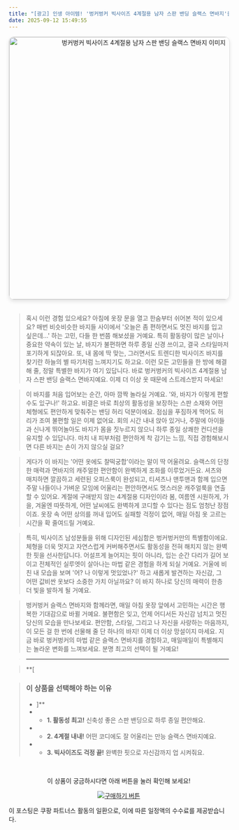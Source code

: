 ```yaml
---
title: "[광고] 인생 아이템! '벙커벙커 빅사이즈 4계절용 남자 스판 밴딩 슬랙스 면바지'을(를) 만나보세요."
date: 2025-09-12 15:49:55
---
```


<div align="center">
    <a href="https://link.coupang.com/re/AFFSDP?lptag=AF8916626&pageKey=7648375277&itemId=20343418626&vendorItemId=87428141606&traceid=V0-153-c031c542269900b5&clickBeacon=0fe67590-8ff0-11f0-a56d-c96e50cdf438%7E3&requestid=20250913004926999288973523&token=31850C%7CMIXED" target="_blank">
        <img src="https://ads-partners.coupang.com/image1/4uzsGfStt8hytKAb4qX06OQmUKX5HAKCAOXFp88B3DNaQgsOJ21eaWodDF9GVwZi6XbCDj8kW31UilTXBKMGLyfrhvxoxH9xXcLmBg9kBXHmNsgbvclYeSCmEE8EbhQUW4lDzd4bHiGw3zbUgpd4GYrlnZB-7dximCybMGIbWv2ZTpt-l97XGqK-SmiVIUh4LSj2Cr5fT6mCX8kFaZx774ZD6eQZk9LTBX-ig65ojf5RQG8s68Bc0Cc4qUVmpoSPs6q4S8RaZp2qcKIgJEWRtftx09LzDZPfr1l-sEskShTfNKyQDVxQzU9rRg==" alt="벙커벙커 빅사이즈 4계절용 남자 스판 밴딩 슬랙스 면바지 이미지" width="600" style="max-width: 100%; height: auto; border-radius: 12px; border: 1px solid #e0e0e0; box-shadow: 0 4px 8px rgba(0,0,0,0.1);">
    </a>
</div>
<br>

> 혹시 이런 경험 있으세요? 아침에 옷장 문을 열고 한숨부터 쉬어본 적이 있으세요? 매번 비슷비슷한 바지들 사이에서 '오늘은 좀 편하면서도 멋진 바지를 입고 싶은데...' 하는 고민, 다들 한 번쯤 해보셨을 거예요. 특히 활동량이 많은 날이나 중요한 약속이 있는 날, 바지가 불편하면 하루 종일 신경 쓰이고, 결국 스타일마저 포기하게 되잖아요. 또, 내 몸에 딱 맞는, 그러면서도 트렌디한 빅사이즈 바지를 찾기란 하늘의 별 따기처럼 느껴지기도 하고요. 이런 모든 고민들을 한 방에 해결해 줄, 정말 특별한 바지가 여기 있답니다. 바로 벙커벙커의 빅사이즈 4계절용 남자 스판 밴딩 슬랙스 면바지예요. 이제 더 이상 옷 때문에 스트레스받지 마세요!

> 이 바지를 처음 입어보는 순간, 아마 깜짝 놀라실 거예요. '와, 바지가 이렇게 편할 수도 있구나!' 하고요. 비결은 바로 최상의 활동성을 보장하는 스판 소재와 어떤 체형에도 편안하게 맞춰주는 밴딩 허리 덕분이에요. 점심을 푸짐하게 먹어도 허리가 조여 불편할 일은 이제 없어요. 회의 시간 내내 앉아 있거나, 주말에 아이들과 신나게 뛰어놀아도 바지가 몸을 짓누르지 않으니 하루 종일 상쾌한 컨디션을 유지할 수 있답니다. 마치 내 피부처럼 편안하게 착 감기는 느낌, 직접 경험해보시면 다른 바지는 손이 가지 않으실 걸요?

> 게다가 이 바지는 '어떤 옷에도 찰떡궁합'이라는 말이 딱 어울려요. 슬랙스의 단정한 매력과 면바지의 캐주얼한 편안함이 완벽하게 조화를 이루었거든요. 셔츠와 매치하면 깔끔하고 세련된 오피스룩이 완성되고, 티셔츠나 맨투맨과 함께 입으면 주말 나들이나 가벼운 모임에 어울리는 편안하면서도 멋스러운 캐주얼룩을 연출할 수 있어요. 계절에 구애받지 않는 4계절용 디자인이라 봄, 여름엔 시원하게, 가을, 겨울엔 따뜻하게, 어떤 날씨에도 완벽하게 코디할 수 있다는 점도 엄청난 장점이죠. 옷장 속 어떤 상의를 꺼내 입어도 실패할 걱정이 없어, 매일 아침 옷 고르는 시간을 확 줄여드릴 거예요.

> 특히, 빅사이즈 남성분들을 위해 디자인된 세심함은 벙커벙커만의 특별함이에요. 체형을 더욱 멋지고 자연스럽게 커버해주면서도 활동성을 전혀 해치지 않는 완벽한 핏을 선사한답니다. 어설프게 늘어지는 핏이 아니라, 입는 순간 다리가 길어 보이고 전체적인 실루엣이 살아나는 마법 같은 경험을 하게 되실 거예요. 거울에 비친 내 모습을 보며 '어? 나 이렇게 멋있었나?' 하고 새롭게 발견하는 자신감, 그 어떤 값비싼 옷보다 소중한 가치 아닐까요? 이 바지 하나로 당신의 매력이 한층 더 빛을 발하게 될 거예요.

> 벙커벙커 슬랙스 면바지와 함께라면, 매일 아침 옷장 앞에서 고민하는 시간은 행복한 기대감으로 바뀔 거예요. 불편함은 잊고, 언제 어디서든 자신감 넘치고 멋진 당신의 모습을 만나보세요. 편안함, 스타일, 그리고 나 자신을 사랑하는 마음까지, 이 모든 걸 한 번에 선물해 줄 단 하나의 바지! 이제 더 이상 망설이지 마세요. 지금 바로 벙커벙커의 마법 같은 슬랙스 면바지를 경험하고, 매일매일이 특별해지는 놀라운 변화를 느껴보세요. 분명 최고의 선택이 될 거예요!

> ***

> **[


> ### 이 상품을 선택해야 하는 이유
> - ]**
> - *   **1. 활동성 최고!** 신축성 좋은 스판 밴딩으로 하루 종일 편안해요.
> - *   **2. 4계절 내내!** 어떤 코디에도 잘 어울리는 만능 슬랙스 면바지예요.
> - *   **3. 빅사이즈도 걱정 끝!** 완벽한 핏으로 자신감까지 업 시켜줘요.


<br>

<div align="center">
  <p>이 상품이 궁금하시다면 아래 버튼을 눌러 확인해 보세요!</p>
  <a href="https://link.coupang.com/re/AFFSDP?lptag=AF8916626&pageKey=7648375277&itemId=20343418626&vendorItemId=87428141606&traceid=V0-153-c031c542269900b5&clickBeacon=0fe67590-8ff0-11f0-a56d-c96e50cdf438%7E3&requestid=20250913004926999288973523&token=31850C%7CMIXED" target="_blank">
    <img src="https://img.shields.io/badge/지금 바로 구매하기-FF5722?style=for-the-badge&logo=coupa&logoColor=white" alt="구매하기 버튼">
  </a>
</div>

이 포스팅은 쿠팡 파트너스 활동의 일환으로, 이에 따른 일정액의 수수료를 제공받습니다.
